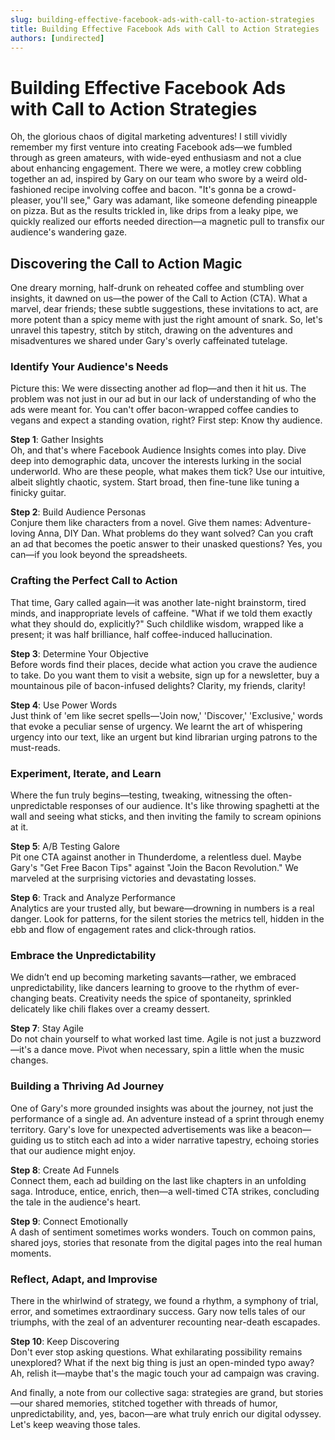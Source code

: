 ```yaml
---
slug: building-effective-facebook-ads-with-call-to-action-strategies
title: Building Effective Facebook Ads with Call to Action Strategies
authors: [undirected]
---
```



# Building Effective Facebook Ads with Call to Action Strategies

Oh, the glorious chaos of digital marketing adventures! I still vividly remember my first venture into creating Facebook ads—we fumbled through as green amateurs, with wide-eyed enthusiasm and not a clue about enhancing engagement. There we were, a motley crew cobbling together an ad, inspired by Gary on our team who swore by a weird old-fashioned recipe involving coffee and bacon. "It's gonna be a crowd-pleaser, you'll see," Gary was adamant, like someone defending pineapple on pizza. But as the results trickled in, like drips from a leaky pipe, we quickly realized our efforts needed direction—a magnetic pull to transfix our audience's wandering gaze.

## Discovering the Call to Action Magic

One dreary morning, half-drunk on reheated coffee and stumbling over insights, it dawned on us—the power of the Call to Action (CTA). What a marvel, dear friends; these subtle suggestions, these invitations to act, are more potent than a spicy meme with just the right amount of snark. So, let's unravel this tapestry, stitch by stitch, drawing on the adventures and misadventures we shared under Gary's overly caffeinated tutelage.

### Identify Your Audience's Needs

Picture this: We were dissecting another ad flop—and then it hit us. The problem was not just in our ad but in our lack of understanding of who the ads were meant for. You can't offer bacon-wrapped coffee candies to vegans and expect a standing ovation, right? First step: Know thy audience.

**Step 1**: Gather Insights  
Oh, and that's where Facebook Audience Insights comes into play. Dive deep into demographic data, uncover the interests lurking in the social underworld. Who are these people, what makes them tick? Use our intuitive, albeit slightly chaotic, system. Start broad, then fine-tune like tuning a finicky guitar. 

**Step 2**: Build Audience Personas  
Conjure them like characters from a novel. Give them names: Adventure-loving Anna, DIY Dan. What problems do they want solved? Can you craft an ad that becomes the poetic answer to their unasked questions? Yes, you can—if you look beyond the spreadsheets.

### Crafting the Perfect Call to Action

That time, Gary called again—it was another late-night brainstorm, tired minds, and inappropriate levels of caffeine. "What if we told them exactly what they should do, explicitly?" Such childlike wisdom, wrapped like a present; it was half brilliance, half coffee-induced hallucination.

**Step 3**: Determine Your Objective  
Before words find their places, decide what action you crave the audience to take. Do you want them to visit a website, sign up for a newsletter, buy a mountainous pile of bacon-infused delights? Clarity, my friends, clarity!

**Step 4**: Use Power Words  
Just think of 'em like secret spells—'Join now,' 'Discover,' 'Exclusive,' words that evoke a peculiar sense of urgency. We learnt the art of whispering urgency into our text, like an urgent but kind librarian urging patrons to the must-reads.

### Experiment, Iterate, and Learn

Where the fun truly begins—testing, tweaking, witnessing the often-unpredictable responses of our audience. It's like throwing spaghetti at the wall and seeing what sticks, and then inviting the family to scream opinions at it.

**Step 5**: A/B Testing Galore  
Pit one CTA against another in Thunderdome, a relentless duel. Maybe Gary's "Get Free Bacon Tips" against "Join the Bacon Revolution." We marveled at the surprising victories and devastating losses.

**Step 6**: Track and Analyze Performance  
Analytics are your trusted ally, but beware—drowning in numbers is a real danger. Look for patterns, for the silent stories the metrics tell, hidden in the ebb and flow of engagement rates and click-through ratios.

### Embrace the Unpredictability

We didn’t end up becoming marketing savants—rather, we embraced unpredictability, like dancers learning to groove to the rhythm of ever-changing beats. Creativity needs the spice of spontaneity, sprinkled delicately like chili flakes over a creamy dessert.

**Step 7**: Stay Agile  
Do not chain yourself to what worked last time. Agile is not just a buzzword—it's a dance move. Pivot when necessary, spin a little when the music changes.

### Building a Thriving Ad Journey

One of Gary's more grounded insights was about the journey, not just the performance of a single ad. An adventure instead of a sprint through enemy territory. Gary's love for unexpected advertisements was like a beacon—guiding us to stitch each ad into a wider narrative tapestry, echoing stories that our audience might enjoy.

**Step 8**: Create Ad Funnels  
Connect them, each ad building on the last like chapters in an unfolding saga. Introduce, entice, enrich, then—a well-timed CTA strikes, concluding the tale in the audience's heart.

**Step 9**: Connect Emotionally  
A dash of sentiment sometimes works wonders. Touch on common pains, shared joys, stories that resonate from the digital pages into the real human moments.

### Reflect, Adapt, and Improvise

There in the whirlwind of strategy, we found a rhythm, a symphony of trial, error, and sometimes extraordinary success. Gary now tells tales of our triumphs, with the zeal of an adventurer recounting near-death escapades.

**Step 10**: Keep Discovering  
Don't ever stop asking questions. What exhilarating possibility remains unexplored? What if the next big thing is just an open-minded typo away? Ah, relish it—maybe that's the magic touch your ad campaign was craving.

And finally, a note from our collective saga: strategies are grand, but stories—our shared memories, stitched together with threads of humor, unpredictability, and, yes, bacon—are what truly enrich our digital odyssey. Let's keep weaving those tales.